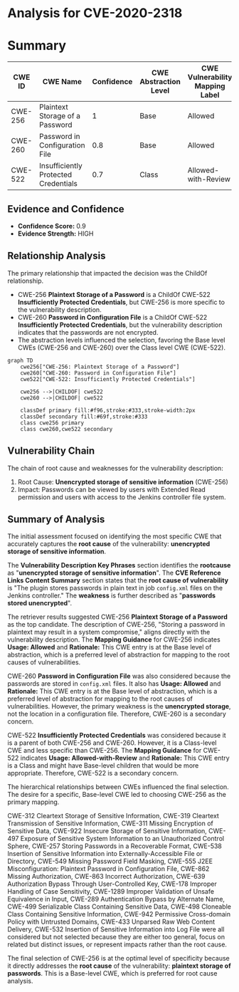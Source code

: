 # Analysis for CVE-2020-2318

# Summary
| CWE ID | CWE Name | Confidence | CWE Abstraction Level | CWE Vulnerability Mapping Label | CWE-Vulnerability Mapping Notes |
|---|---|---|---|---|---|
| CWE-256 | Plaintext Storage of a Password | 1 | Base | Allowed | Primary CWE |
| CWE-260 | Password in Configuration File | 0.8 | Base | Allowed | Secondary Candidate |
| CWE-522 | Insufficiently Protected Credentials | 0.7 | Class | Allowed-with-Review | Secondary Candidate |

## Evidence and Confidence

*   **Confidence Score:** 0.9
*   **Evidence Strength:** HIGH

## Relationship Analysis
The primary relationship that impacted the decision was the ChildOf relationship.
- CWE-256 **Plaintext Storage of a Password** is a ChildOf CWE-522 **Insufficiently Protected Credentials**, but CWE-256 is more specific to the vulnerability description.
- CWE-260 **Password in Configuration File** is a ChildOf CWE-522 **Insufficiently Protected Credentials**, but the vulnerability description indicates that the passwords are not encrypted.
- The abstraction levels influenced the selection, favoring the Base level CWEs (CWE-256 and CWE-260) over the Class level CWE (CWE-522).

```mermaid
graph TD
    cwe256["CWE-256: Plaintext Storage of a Password"]
    cwe260["CWE-260: Password in Configuration File"]
    cwe522["CWE-522: Insufficiently Protected Credentials"]
    
    cwe256 -->|CHILDOF| cwe522
    cwe260 -->|CHILDOF| cwe522

    classDef primary fill:#f96,stroke:#333,stroke-width:2px
    classDef secondary fill:#69f,stroke:#333
    class cwe256 primary
    class cwe260,cwe522 secondary
```

## Vulnerability Chain
The chain of root cause and weaknesses for the vulnerability description:
1.  Root Cause: **Unencrypted storage of sensitive information** (CWE-256)
2.  Impact: Passwords can be viewed by users with Extended Read permission and users with access to the Jenkins controller file system.

## Summary of Analysis
The initial assessment focused on identifying the most specific CWE that accurately captures the **root cause** of the vulnerability: **unencrypted storage of sensitive information**.

The **Vulnerability Description Key Phrases** section identifies the **rootcause** as "**unencrypted storage of sensitive information**". The **CVE Reference Links Content Summary** section states that the **root cause of vulnerability** is "The plugin stores passwords in plain text in job `config.xml` files on the Jenkins controller." The **weakness** is further described as "**passwords stored unencrypted**".

The retriever results suggested CWE-256 **Plaintext Storage of a Password** as the top candidate. The description of CWE-256, "Storing a password in plaintext may result in a system compromise," aligns directly with the vulnerability description. The **Mapping Guidance** for CWE-256 indicates **Usage: Allowed** and **Rationale:** This CWE entry is at the Base level of abstraction, which is a preferred level of abstraction for mapping to the root causes of vulnerabilities.

CWE-260 **Password in Configuration File** was also considered because the passwords are stored in `config.xml` files. It also has **Usage: Allowed** and **Rationale:** This CWE entry is at the Base level of abstraction, which is a preferred level of abstraction for mapping to the root causes of vulnerabilities. However, the primary weakness is the **unencrypted storage**, not the location in a configuration file. Therefore, CWE-260 is a secondary concern.

CWE-522 **Insufficiently Protected Credentials** was considered because it is a parent of both CWE-256 and CWE-260. However, it is a Class-level CWE and less specific than CWE-256. The **Mapping Guidance** for CWE-522 indicates **Usage: Allowed-with-Review** and **Rationale:** This CWE entry is a Class and might have Base-level children that would be more appropriate. Therefore, CWE-522 is a secondary concern.

The hierarchical relationships between CWEs influenced the final selection. The desire for a specific, Base-level CWE led to choosing CWE-256 as the primary mapping.

CWE-312 Cleartext Storage of Sensitive Information, CWE-319 Cleartext Transmission of Sensitive Information, CWE-311 Missing Encryption of Sensitive Data, CWE-922 Insecure Storage of Sensitive Information, CWE-497 Exposure of Sensitive System Information to an Unauthorized Control Sphere, CWE-257 Storing Passwords in a Recoverable Format, CWE-538 Insertion of Sensitive Information into Externally-Accessible File or Directory, CWE-549 Missing Password Field Masking, CWE-555 J2EE Misconfiguration: Plaintext Password in Configuration File, CWE-862 Missing Authorization, CWE-863 Incorrect Authorization, CWE-639 Authorization Bypass Through User-Controlled Key, CWE-178 Improper Handling of Case Sensitivity, CWE-1289 Improper Validation of Unsafe Equivalence in Input, CWE-289 Authentication Bypass by Alternate Name, CWE-499 Serializable Class Containing Sensitive Data, CWE-498 Cloneable Class Containing Sensitive Information, CWE-942 Permissive Cross-domain Policy with Untrusted Domains, CWE-433 Unparsed Raw Web Content Delivery, CWE-532 Insertion of Sensitive Information into Log File were all considered but not selected because they are either too general, focus on related but distinct issues, or represent impacts rather than the root cause.

The final selection of CWE-256 is at the optimal level of specificity because it directly addresses the **root cause** of the vulnerability: **plaintext storage of passwords**. This is a Base-level CWE, which is preferred for root cause analysis.